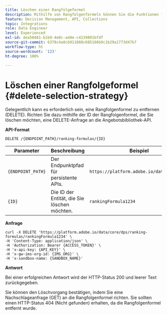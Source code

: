 ```yaml
---
title: Löschen einer Rangfolgeformel
description: Mithilfe von Rangfolgenformeln können Sie die Funktionen für die Bewertung definieren, die zum Ordnen von Elementen verwendet werden.
feature: Decision Management, API, Collections
topic: Integrations
role: Data Engineer
level: Experienced
exl-id: 4ea50481-b1b9-4e0c-ad4e-c4139891bfdf
source-git-commit: 6378c4a8cb911088c685166b9c1b29a1773d47b7
workflow-type: ht
source-wordcount: '123'
ht-degree: 100%

---
```


# Löschen einer Rangfolgeformel {#delete-selection-strategy}

Gelegentlich kann es erforderlich sein, eine Rangfolgenformel zu entfernen (DELETE). Richten Sie dazu mithilfe der ID der Rangfolgenformel, die Sie löschen möchten, eine DELETE-Anfrage an die Angebotsbibliothek-API.

**API-Format**

```http
DELETE /{ENDPOINT_PATH}/ranking-formulas/{ID}
```

| Parameter | Beschreibung | Beispiel |
| --------- | ----------- | ------- |
| `{ENDPOINT_PATH}` | Der Endpunktpfad für persistente APIs. | `https://platform.adobe.io/data/core/dps` |
| `{ID}` | Die ID der Entität, die Sie löschen möchten. | `rankingFormula1234` |

**Anfrage**

```shell
curl -X DELETE 'https://platform.adobe.io/data/core/dps/ranking-formulas/rankingFormula1234' \
-H 'Content-Type: application/json' \
-H 'Authorization: Bearer {ACCESS_TOKEN}' \
-H 'x-api-key: {API_KEY}' \
-H 'x-gw-ims-org-id: {IMS_ORG}' \
-H 'x-sandbox-name: {SANDBOX_NAME}'
```

**Antwort**

Bei einer erfolgreichen Antwort wird der HTTP-Status 200 und leerer Text zurückgegeben.

Sie können den Löschvorgang bestätigen, indem Sie eine Nachschlageanfrage (GET) an die Rangfolgenformel richten. Sie sollten einen HTTP-Status 404 (Nicht gefunden) erhalten, da die Rangfolgenformel entfernt wurde.
